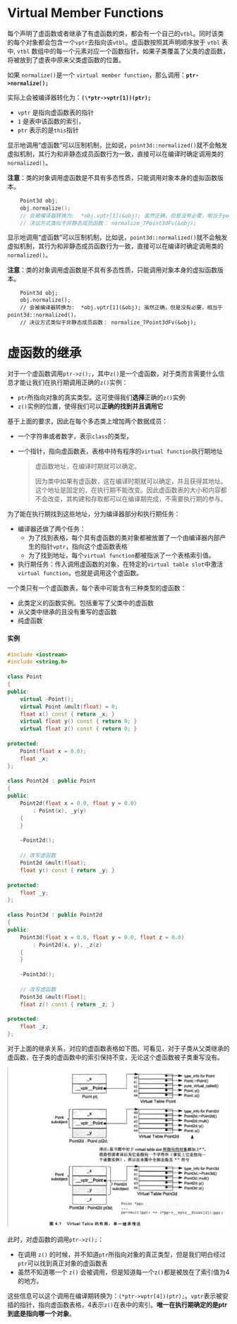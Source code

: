 # Virtual Member Functions

每个声明了虚函数或者继承了有虚函数的类，都会有一个自己的`vtbl`。同时该类的每个对象都会包含一个`vptr`去指向该`vtbl`。虚函数按照其声明顺序放于 `vtbl` 表中, `vtbl` 数组中的每一个元素对应一个函数指针。如果子类覆盖了父类的虚函数，将被放到了虚表中原来父类虚函数的位置。

如果 `normalize()`是一个 `virtual member function`，那么调用：**`ptr->normalize();`**

实际上会被编译器转化为：**`(\*ptr->vptr[1])(ptr);`**

- `vptr` 是指向虚函数表的指针
- `1` 是表中该函数的索引，
- `ptr` 表示的是`this`指针

显示地调用“虚函数”可以压制机制，比如说，`point3d::normalized()`就不会触发虚拟机制，其行为和非静态成员函数行为一致，直接可以在编译时确定调用类的`normalized()`。

**注意**：类的对象调用虚函数是不具有多态性质，只能调用对象本身的虚拟函数版本。

```cpp
    Point3d obj;
    obj.normalize();
    // 会被编译器转换为:  *obj.vptr[1](&obj); 虽然正确，但是没有必要，相当于point3d::normalized()，
    // 决议方式类似于非静态成员函数： normalize_7Point3dFv(&obj);
```

显示地调用“虚函数”可以压制机制，比如说，`point3d::normalized()`就不会触发虚拟机制，其行为和非静态成员函数行为一致，直接可以在编译时确定调用类的`normalized()`。

**注意**：类的对象调用虚函数是不具有多态性质，只能调用对象本身的虚拟函数版本。

```
    Point3d obj;
    obj.normalize();
    // 会被编译器转换为:  *obj.vptr[1](&obj); 虽然正确，但是没有必要，相当于point3d::normalized()，
    // 决议方式类似于非静态成员函数： normalize_7Point3dFv(&obj);
```

# 虚函数的继承

对于一个虚函数调用`ptr->z();`，其中`z()`是一个虚函数，对于类而言需要什么信息才能让我们在执行期调用正确的`z()`实例：

- `ptr`所指向对象的真实类型。这可使得我们**选择**正确的`z()`实例·
- `z()`实例的位置，使得我们可以**正确的找到并且调用它**

基于上面的要求，因此在每个多态类上增加两个数据成员：

- 一个字符串或者数字，表示`class`的类型，

- 一个指针，指向虚函数表，表格中持有程序的`virtual function`执行期地址

  > 虚函数地址，在编译时期就可以确定。
  >
  > 因为类中如果有虚函数，这在编译时期就可以确定，并且获得其地址。这个地址是固定的，在执行期不能改变。因此虚函数表的大小和内容都不会改变，其构建和存取都可以在编译期完成，不需要执行期的参与。

为了能在执行期找到这些地址，分为编译器部分和执行期任务：

- 编译器还做了两个任务：
  - 为了找到表格，每个具有虚函数的类对象都被放置了一个由编译器内部产生的指针`vptr`，指向这个虚函数表格
  - 为了找到地址，每个`virtual function`都被指派了一个表格索引值。
- 执行期任务：传入调用虚函数的对象，在特定的`virtual table slot`中激活`virtual function`，也就是调用这个虚函数。

一个类只有一个虚函数表，每个表中可能含有三种类型的虚函数：

- 此类定义的函数实例。包括重写了父类中的虚函数
- 从父类中继承的且没有重写的虚函数
- 纯虚函数

#### 实例

```cpp
#include <iostream>
#include <string.h>

class Point
{
public:
    virtual ~Point();
    virtual Point &mult(float) = 0;
    float x() const { return _x; }
    virtual float y() const { return 0; }
    virtual float z() const { return 0; }

protected:
    Point(float x = 0.0);
    float _x;
};

class Point2d : public Point
{
public:
    Point2d(float x = 0.0, float y = 0.0)
        : Point(x), _y(y)
    {
    }

    ~Point2d();

    // 改写虚函数
    Point2d &mult(float);
    float y() const { return _y; }

protected:
    float _y;
};

class Point3d : public Point2d
{
public:
    Point3d(float x = 0.0, float y = 0.0, float z = 0.0)
        : Point2d(x, y), _z(z)
    {
    }

    ~Point3d();

    // 改写虚函数
    Point3d &mult(float);
    float z() const { return _z; }

protected:
    float _z;
};
```

对于上面的继承关系，对应的虚函数表格如下图。可看见，对于子类从父类继承的虚函数，在子类的虚函数中的索引保持不变，无论这个虚函数被子类重写没有。

![image-20211207222356585](image/image-20211207222356585.png)

此时，对虚函数的调用`ptr->z();`：

- 在调用 `z()` 的时候，并不知道`ptr`所指向对象的真正类型，但是我们明白经过`ptr`可以找到真正对象的虚函数表
- 虽然不知道哪一个 `z()` 会被调用，但是知道每一个`z()`都是被放在了索引值为4的地方。

这些信息可以这个调用在编译期转换为：`(*ptr->vptr[4])(ptr);`。`vptr`表示被安插的指针，指向虚函数表格，4表示`z()`在表中的索引。**唯一在执行期确定的是ptr到底是指向哪一个对象**。







